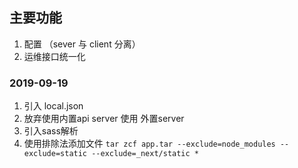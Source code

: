 ## 主要功能 

1. 配置 （sever 与 client 分离）
2. 运维接口统一化


### 2019-09-19

1. 引入 local.json 
2. 放弃使用内置api server 使用 外置server
3. 引入sass解析
4. 使用排除法添加文件 `tar zcf app.tar --exclude=node_modules --exclude=static --exclude=_next/static *`